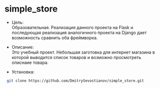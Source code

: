 # simple_store

- Цель: <br>
Образовательная. Реализация данного проекта на Flask и последующая реализация аналогичного проекта на Django дает возможность сравнить оба фреймворка.

- Описание: <br> 
Это учебный проект. Небольшая заготовка для интернет магазина в которой выводится список товаров и возможно просмотреть описнаие товара.

- Установка: <br>

```sh
 git clone https://github.com/DmitrySevostianov/simple_store.git
```

